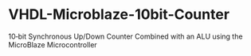 # VHDL-Microblaze-10bit-Counter
10‐bit Synchronous Up/Down Counter Combined with an ALU using the MicroBlaze Microcontroller
